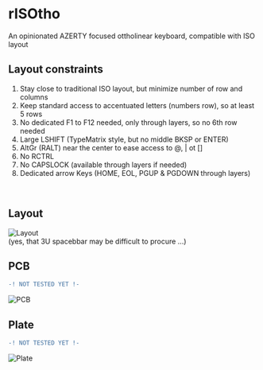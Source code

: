 # rISOtho
An opinionated AZERTY focused ottholinear keyboard, compatible with ISO layout 

## Layout constraints
1. Stay close to traditional ISO layout, but minimize number of row and columns
3. Keep standard access to accentuated letters (numbers row), so at least 5 rows
4. No dedicated F1 to F12 needed, only through layers, so no 6th row needed
5. Large LSHIFT (TypeMatrix style, but no middle BKSP or ENTER)
6. AltGr (RALT) near the center to ease access to @, | ot []
7. No RCTRL
8. No CAPSLOCK (available through layers if needed)
9. Dedicated arrow Keys (HOME, EOL, PGUP & PGDOWN through layers)
 
<br>

## Layout
 
![Layout](https://github.com/elric91/rISOtho/blob/main/images/layout.png)
<br>(yes, that 3U spacebbar may be difficult to procure ...)
          
## PCB
```diff
-! NOT TESTED YET !-
```
![PCB](https://github.com/elric91/rISOtho/blob/main/images/pcb.png)

## Plate
```diff
-! NOT TESTED YET !-
```
![Plate](https://github.com/elric91/rISOtho/blob/main/images/plate.png)
